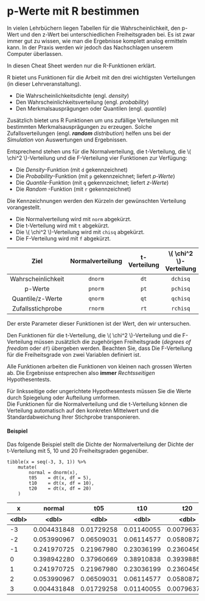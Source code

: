 # p-Werte mit R bestimmen

<div class="col-12 alert alert-info" markdown=1>
In vielen Lehrbüchern liegen Tabellen für die Wahrscheinlichkeit, den p-Wert und den z-Wert bei unterschiedlichen Freiheitsgraden bei. Es ist zwar immer gut zu wissen, wie man die Ergebnisse komplett analog ermitteln kann. In der Praxis werden wir jedoch das Nachschlagen unserem Computer überlassen. 

In diesen Cheat Sheet werden nur die R-Funktionen erklärt.
</div>

R bietet uns Funktionen für die Arbeit mit den drei wichtigsten Verteilungen (in dieser Lehrveranstaltung). 

- Die Wahrscheinlichkeitsdichte (engl. *density*)
- Den Wahrscheinlichkeitsverteilung (engl. *probability*)
- Den Merkmalsausprägungen oder Quantilen (engl. *quantile*)

Zusätzlich bietet uns R Funktionen um uns zufällige Verteilungen mit bestimmten Merkmalsausprägungen zu erzeugen. Solche Zufallsverteilungen (engl. ***random** distribution*) helfen uns bei der *Simulation* von Auswertungen und Ergebnissen. 

Entsprechend stehen uns für die Normalverteilung, die t-Verteilung, die \\( \chi^2 \\)-Verteilung und die F-Verteilung vier Funktionen zur Verfügung: 

- Die *Density*-Funktion (mit `d` gekennzeichnet)
- Die *Probability*-Funktion (mit `p` gekennzeichnet; liefert *p-Werte*)
- Die *Quantile*-Funktion (mit `q` gekennzeichnet; liefert *z-Werte*)
- Die *Random* -Funktion (mit `r` gekennzeichnet)

Die Kennzeichnungen werden den Kürzeln der gewünschten Verteilung vorangestellt. 

- Die Normalverteilung wird mit `norm` abgekürzt.
- Die t-Verteilung wird mit `t` abgekürzt.
- Die \\( \chi^2 \\)-Verteilung wird mit `chisq` abgekürzt.
- Die F-Verteilung wird mit `f` abgekürzt.

| Ziel |  Normalverteilung | t-Verteilung | \\( \chi^2 \\)-Verteilung | F-Verteilung |
| :---: | :---: | :---: | :---: | :---: | 
| Wahrscheinlichkeit | `dnorm` | `dt` |  `dchisq` |  `df` | 
| p-Werte | `pnorm` | `pt` |  `pchisq` |  `pf` | 
| Quantile/z-Werte | `qnorm` | `qt` |  `qchisq` |  `qf` | 
| Zufallsstichprobe | `rnorm` | `rt` |  `rchisq` |  `rf` | 

Der erste Parameter dieser Funktionen ist der Wert, den wir untersuchen. 

Den Funktionen für die t-Verteilung, die \\( \chi^2 \\)-Verteilung und die F-Verteilung müssen zusätzlich die zugehörigen Freiheitsgrade (*degrees of freedom* oder `df`) übergeben werden. Beachten Sie, dass Die F-Verteilung für die Freiheitsgrade von zwei Variablen definiert ist. 

Alle Funktionen arbeiten die Funktionen von kleinen nach grossen Werten ab. Die Ergebnisse entsprechen also **immer** *Rechtsseitigen* Hypothesentests.

<div class="alert alert-warning" markdown=1>
Für linksseitige oder ungerichtete Hypothesentests müssen Sie die Werte durch Spiegelung  oder Aufteilung umformen.
</div>

<div class="alert alert-success" markdown=1>
Die Funktionen für die Normalverteilung und die t-Verteilung können die Verteilung automatisch auf den konkreten Mittelwert und die Standardabweichung Ihrer Stichprobe transponieren. 
</div>

#### Beispiel

Das folgende Beispiel stellt die Dichte der Normalverteilung der Dichte der t-Verteilung mit 5, 10 und 20 Freiheitsgraden gegenüber.

```
tibble(x = seq(-3, 3, 1)) %>% 
    mutate(
        normal = dnorm(x),
        t05    = dt(x, df = 5),
        t10    = dt(x, df = 10),
        t20    = dt(x, df = 20)
    )
```
<table>
<thead>
	<tr><th scope=col>x</th><th scope=col>normal</th><th scope=col>t05</th><th scope=col>t10</th><th scope=col>t20</th></tr>
	<tr><th scope=col>&lt;dbl&gt;</th><th scope=col>&lt;dbl&gt;</th><th scope=col>&lt;dbl&gt;</th><th scope=col>&lt;dbl&gt;</th><th scope=col>&lt;dbl&gt;</th></tr>
</thead>
<tbody>
	<tr><td>-3</td><td>0.004431848</td><td>0.01729258</td><td>0.01140055</td><td>0.007963787</td></tr>
	<tr><td>-2</td><td>0.053990967</td><td>0.06509031</td><td>0.06114577</td><td>0.058087215</td></tr>
	<tr><td>-1</td><td>0.241970725</td><td>0.21967980</td><td>0.23036199</td><td>0.236045649</td></tr>
	<tr><td> 0</td><td>0.398942280</td><td>0.37960669</td><td>0.38910838</td><td>0.393988586</td></tr>
	<tr><td> 1</td><td>0.241970725</td><td>0.21967980</td><td>0.23036199</td><td>0.236045649</td></tr>
	<tr><td> 2</td><td>0.053990967</td><td>0.06509031</td><td>0.06114577</td><td>0.058087215</td></tr>
	<tr><td> 3</td><td>0.004431848</td><td>0.01729258</td><td>0.01140055</td><td>0.007963787</td></tr>
</tbody>
</table>

$$ $$
